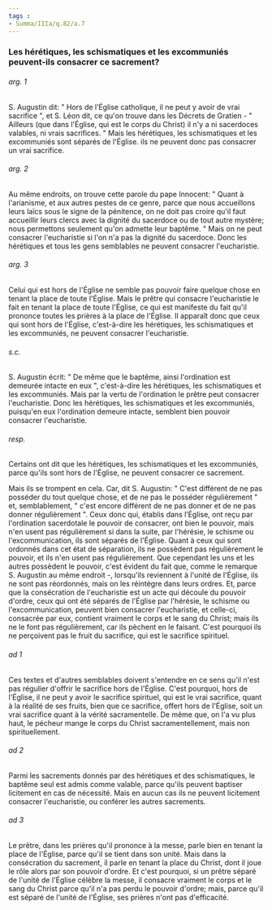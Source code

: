 ```yaml
---
tags : 
- Summa/IIIa/q.82/a.7
---
```


### Les hérétiques, les schismatiques et les excommuniés peuvent-ils consacrer ce sacrement?

###### arg. 1
S. Augustin dit: " Hors de l’Église catholique, il ne peut y avoir de vrai sacrifice ", et S. Léon dit, ce qu'on trouve dans les Décrets de Gratien - " Ailleurs (que dans l'Église, qui est le corps du Christ) il n'y a ni sacerdoces valables, ni vrais sacrifices. " Mais les hérétiques, les schismatiques et les excommuniés sont séparés de l'Église. ils ne peuvent donc pas consacrer un vrai sacrifice. 

###### arg. 2
Au même endroits, on trouve cette parole du pape Innocent: " Quant à l'arianisme, et aux autres pestes de ce genre, parce que nous accueillons leurs laïcs sous le signe de la pénitence, on ne doit pas croire qu'il faut accueillir leurs clercs avec la dignité du sacerdoce ou de tout autre mystère; nous permettons seulement qu'on admette leur baptême. " Mais on ne peut consacrer l'eucharistie si l'on n'a pas la dignité du sacerdoce. Donc les hérétiques et tous les gens semblables ne peuvent consacrer l'eucharistie. 

###### arg. 3
Celui qui est hors de l'Église ne semble pas pouvoir faire quelque chose en tenant la place de toute l'Église. Mais le prêtre qui consacre l'eucharistie le fait en tenant la place de toute l'Église, ce qui est manifeste du fait qu'il prononce toutes les prières à la place de l'Église. Il apparaît donc que ceux qui sont hors de l'Église, c'est-à-dire les hérétiques, les schismatiques et les excommuniés, ne peuvent consacrer l'eucharistie. 

###### s.c.
S. Augustin écrit: " De même que le baptême, ainsi l'ordination est demeurée intacte en eux ", c'est-à-dire les hérétiques, les schismatiques et les excommuniés. Mais par la vertu de l'ordination le prêtre peut consacrer l'eucharistie. Donc les hérétiques, les schismatiques et les excommuniés, puisqu'en eux l'ordination demeure intacte, semblent bien pouvoir consacrer l'eucharistie. 

###### resp.
Certains ont dit que les hérétiques, les schismatiques et les excommuniés, parce qu'ils sont hors de l'Église, ne peuvent consacrer ce sacrement. 

Mais ils se trompent en cela. Car, dit S. Augustin: " C'est différent de ne pas posséder du tout quelque chose, et de ne pas le posséder régulièrement " et, semblablement, " c'est encore différent de ne pas donner et de ne pas donner régulièrement ". Ceux donc qui, établis dans l’Église, ont reçu par l'ordination sacerdotale le pouvoir de consacrer, ont bien le pouvoir, mais n'en usent pas régulièrement si dans la suite, par l'hérésie, le schisme ou l'excommunication, ils sont séparés de l'Église. Quant à ceux qui sont ordonnés dans cet état de séparation, ils ne possèdent pas régulièrement le pouvoir, et ils n'en usent pas régulièrement. Que cependant les uns et les autres possèdent le pouvoir, c'est évident du fait que, comme le remarque S. Augustin au même endroit -, lorsqu'ils reviennent à l'unité de l'Église, ils ne sont pas réordonnés, mais on les réintègre dans leurs ordres. Et, parce que la consécration de l'eucharistie est un acte qui découle du pouvoir d'ordre, ceux qui ont été séparés de l'Église par l'hérésie, le schisme ou l'excommunication, peuvent bien consacrer l'eucharistie, et celle-ci, consacrée par eux, contient vraiment le corps et le sang du Christ; mais ils ne le font pas régulièrement, car ils pèchent en le faisant. C'est pourquoi ils ne perçoivent pas le fruit du sacrifice, qui est le sacrifice spirituel. 

###### ad 1
Ces textes et d'autres semblables doivent s'entendre en ce sens qu'il n'est pas régulier d'offrir le sacrifice hors de l'Église. C'est pourquoi, hors de l'Église, il ne peut y avoir le sacrifice spirituel, qui est le vrai sacrifice, quant à la réalité de ses fruits, bien que ce sacrifice, offert hors de l'Église, soit un vrai sacrifice quant à la vérité sacramentelle. De même que, on l'a vu plus haut, le pécheur mange le corps du Christ sacramentellement, mais non spirituellement. 

###### ad 2
Parmi les sacrements donnés par des hérétiques et des schismatiques, le baptême seul est admis comme valable, parce qu'ils peuvent baptiser licitement en cas de nécessité. Mais en aucun cas ils ne peuvent licitement consacrer l'eucharistie, ou conférer les autres sacrements. 

###### ad 3
Le prêtre, dans les prières qu'il prononce à la messe, parle bien en tenant la place de l'Église, parce qu'il se tient dans son unité. Mais dans la consécration du sacrement, il parle en tenant la place du Christ, dont il joue le rôle alors par son pouvoir d'ordre. Et c'est pourquoi, si un prêtre séparé de l'unité de l'Église célèbre la messe, il consacre vraiment le corps et le sang du Christ parce qu'il n'a pas perdu le pouvoir d'ordre; mais, parce qu'il est séparé de l'unité de l'Église, ses prières n'ont pas d'efficacité. 

